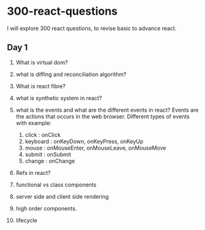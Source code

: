 # 300-react-questions
I will explore 300 react questions, to revise basic to advance react.

## Day 1
1. What is virtual dom?
2. what is diffing and reconciliation algorithm?
3. What is react fibre?
4. what is synthetic system in react?
5. what is the events and what are the different events in react?
      Events are the actions that occurs in the web browser.
      Different types of events with example:
      1. click : onClick
      2. keyboard : onKeyDown, onKeyPress, onKeyUp
      3. mouse : onMouseEnter, onMouseLeave, onMouseMove
      4. submit : onSubmit
      5. change : onChange

6. Refs in react?
7. functional vs class components
8. server side and client side rendering
9. high order components.
10. lifecycle


